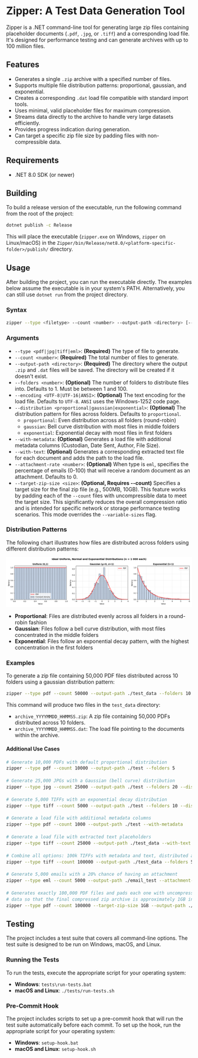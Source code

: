 # Zipper: A Test Data Generation Tool 

Zipper is a .NET command-line tool for generating large zip files containing placeholder documents (`.pdf`, `.jpg`, or `.tiff`) and a corresponding load file. It's designed for performance testing and can generate archives with up to 100 million files.

## Features

-   Generates a single `.zip` archive with a specified number of files.
-   Supports multiple file distribution patterns: proportional, gaussian, and exponential.
-   Creates a corresponding `.dat` load file compatible with standard import tools.
-   Uses minimal, valid placeholder files for maximum compression.
-   Streams data directly to the archive to handle very large datasets efficiently.
-   Provides progress indication during generation.
-   Can target a specific zip file size by padding files with non-compressible data.

## Requirements

-   .NET 8.0 SDK (or newer)

## Building

To build a release version of the executable, run the following command from the root of the project:

```bash
dotnet publish -c Release
```

This will place the executable (`zipper.exe` on Windows, `zipper` on Linux/macOS) in the `Zipper/bin/Release/net8.0/<platform-specific-folder>/publish/` directory.

## Usage

After building the project, you can run the executable directly. The examples below assume the executable is in your system's PATH. Alternatively, you can still use `dotnet run` from the project directory.

### Syntax

```bash
zipper --type <filetype> --count <number> --output-path <directory> [--folders <number>] [--encoding <UTF-8|UTF-16|ANSI>] [--distribution <proportional|gaussian|exponential>] [--with-metadata] [--with-text] [--attachment-rate <number>] [--target-zip-size <size>]
```

### Arguments

-   `--type <pdf|jpg|tiff|eml>`: **(Required)** The type of file to generate.
-   `--count <number>`: **(Required)** The total number of files to generate.
-   `--output-path <directory>`: **(Required)** The directory where the output `.zip` and `.dat` files will be saved. The directory will be created if it doesn't exist.
-   `--folders <number>`: **(Optional)** The number of folders to distribute files into. Defaults to 1. Must be between 1 and 100.
-   `--encoding <UTF-8|UTF-16|ANSI>`: **(Optional)** The text encoding for the load file. Defaults to `UTF-8`. `ANSI` uses the Windows-1252 code page.
-   `--distribution <proportional|gaussian|exponential>`: **(Optional)** The distribution pattern for files across folders. Defaults to `proportional`. 
    - `proportional`: Even distribution across all folders (round-robin)
    - `gaussian`: Bell curve distribution with most files in middle folders
    - `exponential`: Exponential decay with most files in first folders
-   `--with-metadata`: **(Optional)** Generates a load file with additional metadata columns (Custodian, Date Sent, Author, File Size).
-   `--with-text`: **(Optional)** Generates a corresponding extracted text file for each document and adds the path to the load file.
-   `--attachment-rate <number>`: **(Optional)** When type is `eml`, specifies the percentage of emails (0-100) that will receive a random document as an attachment. Defaults to 0.
-   `--target-zip-size <size>`: **(Optional, Requires --count)** Specifies a target size for the final zip file (e.g., 500MB, 10GB). This feature works by padding each of the `--count` files with uncompressible data to meet the target size. This significantly reduces the overall compression ratio and is intended for specific network or storage performance testing scenarios. This mode overrides the `--variable-sizes` flag.

### Distribution Patterns

The following chart illustrates how files are distributed across folders using different distribution patterns:

![Distribution Patterns](assets/dist.png)

- **Proportional**: Files are distributed evenly across all folders in a round-robin fashion
- **Gaussian**: Files follow a bell curve distribution, with most files concentrated in the middle folders  
- **Exponential**: Files follow an exponential decay pattern, with the highest concentration in the first folders

### Examples

To generate a zip file containing 50,000 PDF files distributed across 10 folders using a gaussian distribution pattern:

```bash
zipper --type pdf --count 50000 --output-path ./test_data --folders 10 --distribution gaussian
```

This command will produce two files in the `test_data` directory:
-   `archive_YYYYMMDD_HHMMSS.zip`: A zip file containing 50,000 PDFs distributed across 10 folders.
-   `archive_YYYYMMDD_HHMMSS.dat`: The load file pointing to the documents within the archive.

#### Additional Use Cases

```bash
# Generate 10,000 PDFs with default proportional distribution
zipper --type pdf --count 10000 --output-path ./test --folders 5

# Generate 25,000 JPGs with a Gaussian (bell curve) distribution
zipper --type jpg --count 25000 --output-path ./test --folders 20 --distribution gaussian

# Generate 5,000 TIFFs with an exponential decay distribution
zipper --type tiff --count 5000 --output-path ./test --folders 10 --distribution exponential

# Generate a load file with additional metadata columns
zipper --type pdf --count 1000 --output-path ./test --with-metadata

# Generate a load file with extracted text placeholders
zipper --type tiff --count 25000 --output-path ./test_data --with-text

# Combine all options: 100k TIFFs with metadata and text, distributed across 50 folders
zipper --type tiff --count 100000 --output-path ./test_data --folders 50 --distribution gaussian --with-metadata --with-text

# Generate 5,000 emails with a 20% chance of having an attachment
zipper --type eml --count 5000 --output-path ./email_test --attachment-rate 20

# Generates exactly 100,000 PDF files and pads each one with uncompressible
# data so that the final compressed zip archive is approximately 1GB in size.
zipper --type pdf --count 100000 --target-zip-size 1GB --output-path ./test_padded_files
```

## Testing

The project includes a test suite that covers all command-line options. The test suite is designed to be run on Windows, macOS, and Linux.

### Running the Tests

To run the tests, execute the appropriate script for your operating system:

-   **Windows**: `tests\run-tests.bat`
-   **macOS and Linux**: `./tests/run-tests.sh`

### Pre-Commit Hook

The project includes scripts to set up a pre-commit hook that will run the test suite automatically before each commit. To set up the hook, run the appropriate script for your operating system:

-   **Windows**: `setup-hook.bat`
-   **macOS and Linux**: `setup-hook.sh`